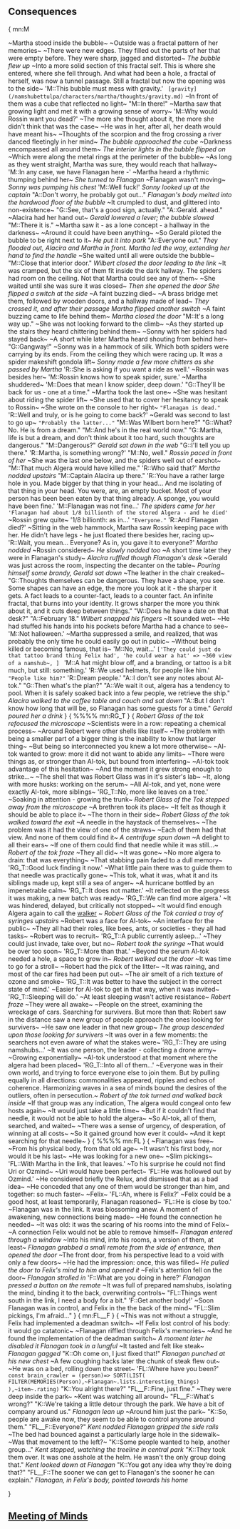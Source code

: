 ## Consequences
{
mn:M

~Martha stood inside the bubble~ 
~Outside was a fractal pattern of her memories~
~There were new edges. 
They filled out the parts of her that were empty before.
They were sharp, jagged and distorted~
*The bubble flew up*
~Into a more solid section of this fractal self.
This is where she entered, where she fell through.
And what had been a hole, a fractal of herself, was now a tunnel passage.
Still a fractal but now the opening was to the side~
'M::This bubble must mess with gravity.'
`
[gravity](/namshubettulpa/characters/martha/thoughts/gravity.md)`
~In front of them was a cube that reflected no light~
"M::In there!"
~Martha saw that growing light and met it with a growing sense of worry~
'M::Why would Rossin want you dead?'
~The more she thought about it, the more she didn't think that was the case~
~He was in her, after all, her death would have meant his~
~Thoughts of the scorpion and the frog crossing a river danced fleetingly in her mind~
*The bubble approached the cube*
~Darkness encompassed all around them~
*The interior lights in the bubble flipped on*
~Which were along the metal rings at the perimeter of the bubble~
~As long as they went straight, Martha was sure, they would reach that hallway~
'M::In any case, we have Flanagan here -'
~Martha heard a rhythmic thumping behind her~
*She turned to Flanagan*
~Flanagan wasn't moving~
*Sonny was pumping his chest*
'M::Well fuck!'
*Sonny looked up at the captain*
"A::Don't worry, he probably got out..."
*Flanagan's body melted into the hardwood floor of the bubble*
~It crumpled to dust, and glittered into non-existence~
"G::See, that's a good sign, actually."
"A::Gerald. ahead."
~Alacira had her hand out~
*Gerald lowered a lever; the bubble slowed*
"M::There it is."
~Martha saw it - as a lone concept - a hallway in the darkness~
~Around it could have been anything~
~So Gerald piloted the bubble to be right next to it~
*He put it into park*
"A::Everyone out."
*They flooded out, Alacira and Martha in front. 
Martha led the way, extending her hand to find the handle*
~She waited until all were outside the bubble~ 
"M::Close that interior door."
*Wilbert closed the door leading to the link*
~It was cramped, but the six of them fit inside the dark hallway.
The spiders had room on the ceiling.
Not that Martha could see any of them~
~She waited until she was sure it was closed~
*Then she opened the door*
*She flipped a switch at the side*
~A faint buzzing died~
~A brass bridge met them, followed by wooden doors, and a hallway made of lead~
*They crossed it, and after their passage Martha flipped another switch*
~A faint buzzing came to life behind them~
*Martha closed the door*
"M::It's a long way up."
~She was not looking forward to the climb~
~As they started up the stairs they heard chittering behind them~
~Sonny with her spiders had stayed back~
~A short while later Martha heard shouting from behind her~
"G::Gangway!"
~Sonny was in a hammock of silk.
Which both spiders were carrying by its ends.
From the ceiling they which were racing up.
It was a spider makeshift gondola lift~
*Sonny made a few more chitters as she passed by Martha*
'R::She is asking if you want a ride as well.'
~Rossin was besides her~
'M::Rossin knows how to speak spider, sure.'
~Martha shuddered~
'M::Does that mean I know spider, deep down.'
"G::They'll be back for us - one at a time."
~Martha took the last one~
~She was hesitant about riding the spider lift~
~She used that to cover her hesitancy to speak to Rossin~
~She wrote on the console to her right~
`"Flanagan is dead."`
'R::Well and truly, or is he going to come back?'
~Gerald was second to last to go up~
`"Probably the latter..."`
"M::Was Wilbert born here?"
"G::What? 
No. 
He is from a dream."
"M::And he's in the real world now."
"G::Martha, life is but a dream, and don't think about it too hard, such thoughts are dangerous."
"M::Dangerous?"
*Gerald sat down in the web*
"G::I'll tell you up there."
'R::Martha, is something wrong?'
"M::No, well."
*Rossin paced in front of her*
~She was the last one below, and the spiders well out of earshot~
"M::That much Algera would have killed me."
'R::Who said that?'
*Martha nodded upstairs*
"M::Captain Alacira up there."
'R::You have a rather large hole in you.
Made bigger by that thing in your head... 
And me isolating of that thing in your head.
You were, are, an empty bucket.
Most of your person has been been eaten by that thing already.
A sponge, you would have been fine.'
'M::Flanagan was not fine...'
*The spiders came for her*
`'Flanagan had about 1/8 billionth of the stored Algera - and he died'`
~Rossin grew quite~
'1/8 billionth: as in...'
`"Everyone."`
'R::And Flanagan died?'
~Sitting in the web hammock, Martha saw Rossin keeping pace with her.
He didn't have legs - he just floated there besides her, racing up~
'R::Wait, you mean...
Everyone?
As in, you gave it to everyone?'
*Martha nodded*
~Rossin considered~
*He slowly nodded too*
~A short time later they were in Flanagan's study~ 
*Alacira ruffled though Flanagan's desk*
~Gerald was just across the room, inspecting the decanter on the table~
*Pouring himself some brandy, Gerald sat down*
~The leather in the chair creaked~
"G::Thoughts themselves can be dangerous.
They have a shape, you see.
Some shapes can have an edge, the more you look at it - the sharper it gets.
A fact leads to a counter-fact, leads to a counter fact.
An infinite fractal, that burns into your identity.
It grows sharper the more you think about it, and it cuts deep between things."
"W::Does he have a date on that desk?"
"A::February 18."
*Wilbert snapped his fingers*
~It sounded wet~
~He had stuffed his hands into his pockets before Martha had a chance to see~  
'M::Not halloween.'
~Martha suppressed a smile, and realized, that was probably the only time he could easily go out in pubic~
~Without being killed or becoming famous, that is~
'M::No, wait...'
`['They could just do that tattoo brand thing Felix had',
  'he could wear a hat' => ~360 view of a namshub~,
]
`
'M::A hat might blow off, and a branding, or tattoo is a bit much, but still: something.'
'R::We used helmets, for people like him.'
`"People like him?"`
'R::Dream people.'
"A::I don't see any notes about Al-tok."
"G::Then what's the plan?"
"A::We wait it out, algera has a tendency to pool. 
When it is safely soaked back into a few people, we retrieve the ship."
*Alacira walked to the coffee table and couch and sat down*
"A::But I don't know how long that will be, so Flanagan has some guests for a time."
*Gerald poured her a drink*
}
{
%%%%
mn:RG_T
}
{
*Robert Glass of the tok refocused the microscope*
~Scientists were in a row: repeating a chemical process~
~Around Robert were other shells like itself~
~The problem with being a smaller part of a bigger thing is the inability to know that larger thing~
~But being so interconnected you knew a lot more otherwise~
~Al-tok wanted to grow: more it did not want to abide any limits~
~There were things as, or stronger than Al-tok, but bound from interfering~
~Al-tok took advantage of this hesitation~ 
~And the moment it grew strong enough to strike...~
~The shell that was Robert Glass was in it's sister's lab~
~It, along with more husks: working on the serum~
~All Al-tok, and yet, none were exactly Al-tok, more siblings~
'RG_T::No, more like leaves on a tree.'
~Soaking in attention - growing the trunk~
*Robert Glass of the Tok stepped away from the microscope*
~A brethren took its place~
~It felt as though it should be able to place it~
~The thorn in their side~
*Robert Glass of the tok walked toward the exit*
~A needle in the haystack of themselves~
~The problem was it had the view of one of the straws~
~Each of them had that view.
And none of them could find it~
*A centrifuge spun down*
~A delight to all their ears~
~If one of them could find that needle while it was still...~
*Robert of the tok froze*
~They all did~
~It was gone~
~No more algera to drain: that was everything~
~That stabbing pain faded to a dull memory~
'RG_T::Good luck finding it now.'
~What little pain there was to guide them to that needle was practically gone~
~This tok, what it was, what it and its siblings made up, kept still a sea of anger~
~A hurricane bottled by an impenetrable calm~
'RG_T::It does not matter.'
~It reflected on the progress it was making, a new batch was ready~
'RG_T::We can find more algera.'
~It was hindered, delayed, but critically not stopped~
~It would find enough Algera again to call the  [walker](/namshubettulpa/world/reality-walkers.md) ~
*Robert Glass of the Tok carried a tray of syringes upstairs*
~Robert was a face for Al-tok~
~An interface for the public~
~They all had their roles, like bees, ants, or societies - they all had tasks~
~Robert was to recruit~
'RG_T::A public currently asleep...'
~They could just invade, take over, but no~
*Robert took the syringe*
~That would be over too soon~
'RG_T::More than that.'
~Beyond the serum Al-tok needed a hole, a space to grow in~
*Robert walked out the door*
~It was time to go for a stroll~
~Robert had the pick of the litter~
~It was raining, and most of the car fires had been put out~
~The air smelt of a rich texture of ozone and smoke~
'RG_T::It was better to have the subject in the correct state of mind.'
~Easier for Al-tok to get in that way, when it was invited~
'RG_T::Sleeping will do.'
~At least sleeping wasn't active resistance~
*Robert froze*
~They were all awake~
~People on the street, examining the wreckage of cars.
Searching for survivers.
But more than that:
Robert saw in the distance saw a new group of people approach the ones looking for survivers~
~He saw one leader in that new group~
*The group descended upon those looking for survivers*
~It was over in a few moments: the searchers not even aware of what the stakes were~
'RG_T::They are using namshubs...'
~It was one person, the leader - collecting a drone army~
~Growing exponentially~
~Al-tok understood at that moment where the algera had been placed~
'RG_T::Into all of them...'
~Everyone was in their own world, and trying to force everyone else to join them.
But by pulling equally in all directions: commonalities appeared, ripples and echos of coherence.
Harmonizing waves in a sea of minds bound the desires of the outliers, often in persecution.~
*Robert of the tok turned and walked back inside*
~If that group was any indication, The algera would congeal onto few hosts again~
~It would just take a little time~
~But if it couldn't find that needle, it would not be able to hold the algera~
~So Al-tok, all of them, searched, and waited~
~There was a sense of urgency, of desperation, of winning at all costs~
~So it gained ground how ever it could~
~And it kept searching for that needle~
}
{
%%%%
mn:FL
}
{
~Flanagan was free~
~From his physical body, from that old age~
~It wasn't his first body, nor would it be his last~
~He was looking for a new one~
~Slim pickings~
'FL::With Martha in the link, that leaves.'
~To his surprise he could not find Uri or Ozmind~
~Uri would have been perfect~
'FL::He was hollowed out by Ozmind.'
~He considered briefly the Relux, and dismissed that as a bad idea~
~He conceded that any one of them would be stronger than him, and together: so much faster~
~Felix~
'FL::Ah, where is Felix?'
~Felix could be a good host, at least temporarily, Flanagan reasoned~
'FL::He is close by too.'
~Flanagan was in the link.
It was blossoming anew.
A moment of awakening, new connections being made~
~He found the connection he needed~
~It was old: it was the scaring of his rooms into the mind of Felix~
~A connection Felix would not be able to remove himself~
*Flanagan entered through a window*
~Into his mind, into his rooms, a version of them, at least~
*Flanagan grabbed a small remote from the side of entrance, then opened the door*
~The front door, from his perspective lead to a void with only a few doors~
~He had the impression: once, this was filled~
*He pulled the door to Felix's mind to him and opened it*
~Felix's attention fell on the door~
*Flanagan strolled in*
'F::What are you doing in here?'
*Flanagan pressed a button on the remote*
~It was full of prepared namshubs, isolating the mind, binding it to the back, overwriting controls~
"FL::Things went south in the link, I need a body for a bit."
'F::Get another body!'
~Soon Flanagan was in control, and Felix in the the back of the mind~
"FL::Slim pickings, I'm afraid..."
}
{
mn:FL__F
}
{
~This was not without a struggle, Felix had implemented a deadman switch~
~If Felix lost control of his body: it would go catatonic~
~Flanagan riffled through Felix's memories~
~And he found the implementation of the deadman switch~
*A moment later he disabled it*
*Flanagan took in a lungful*
~It tasted and felt like steak~
*Flanagan gagged*
"K::Oh come on, I just fixed that!"
*Flanagan punched at his new chest*
~A few coughing hacks later the chunk of steak flew out~
~He was on a bed, rolling down the street~
'FL::Where have you been?'
`
const brain_crawler = (person)=> SORT(LIST(
  FILTER(MEMORIES(Person),~Flanagan~.lists.interesting_things)
  ),~item~.rating)
`
"K::You alright there?"
"FL__F::Fine, just fine."
~They were deep inside the park~
~Kent was watching all around~
"FL__F::What's wrong?"
"K::We're taking a little detour through the park.
We have a bit of company around us."
*Flanagan lean up*
~Around him just the park~
"K::So, people are awake now, they seem to be able to control anyone around them."
"FL__F::Everyone?"
*Kent nodded*
*Flanagan gripped the side rails*
~The bed had bounced against a particularly large hole in the sidewalk~
~Was that movement to the left?~
"K::Some people wanted to help, another group..."
*Kent stopped, watching the treeline in central park*
"K::They took them over.
It was one asshole at the helm.
He wasn't the only group doing that."
*Kent looked down at Flanagan*
"K::You got any idea why they're doing that?"
"FL__F::The sooner we can get to Flanagan's the sooner he can explain."
*Flanagan, in Felix's body, pointed towards his home*

}

## [Meeting of Minds](meeting-of-minds.md)